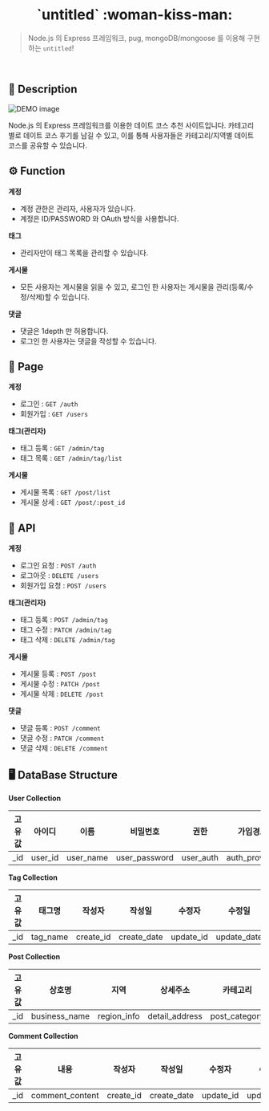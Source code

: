<h1 align="center">`untitled` :woman-kiss-man:</h1>

> Node.js 의 Express 프레임워크, pug, mongoDB/mongoose 를 이용해 구현하는 `untitled`!

<br>

## :memo: Description

<img src="./docs/images/demo_img.png" alt="DEMO image" align="center">

Node.js 의 Express 프레임워크를 이용한 데이트 코스 추천 사이트입니다.
카테고리 별로 데이트 코스 후기를 남길 수 있고, 이를 통해 사용자들은 카테고리/지역별 데이트 코스를 공유할 수 있습니다.

## :gear: Function

**계정**

- 계정 관한은 관리자, 사용자가 있습니다.
- 계정은 ID/PASSWORD 와 OAuth 방식을 사용합니다.

**태그**

- 관리자만이 태그 목록을 관리할 수 있습니다.

**게시물**

- 모든 사용자는 게시물을 읽을 수 있고, 로그인 한 사용자는 게시물을 관리(등록/수정/삭제)할 수 있습니다.

**댓글**

- 댓글은 1depth 만 허용합니다.
- 로그인 한 사용자는 댓글을 작성할 수 있습니다.

## :page_with_curl: Page

**계정**

- 로그인 : `GET /auth`
- 회원가입 : `GET /users`

**태그(관리자)**

- 태그 등록 : `GET /admin/tag`
- 태그 목록 : `GET /admin/tag/list`

**게시물**

- 게시물 목록 : `GET /post/list`
- 게시물 상세 : `GET /post/:post_id`

## :page_facing_up: API

**계정**

- 로그인 요청 : `POST /auth`
- 로그아웃 : `DELETE /users`
- 회원가입 요청 : `POST /users`

**태그(관리자)**

- 태그 등록 : `POST /admin/tag`
- 태그 수정 : `PATCH /admin/tag`
- 태그 삭제 : `DELETE /admin/tag`

**게시물**

- 게시물 등록 : `POST /post`
- 게시물 수정 : `PATCH /post`
- 게시물 삭제 : `DELETE /post`

**댓글**

- 댓글 등록 : `POST /comment`
- 댓글 수정 : `PATCH /comment`
- 댓글 삭제 : `DELETE /comment`

## :desktop_computer: DataBase Structure

**User Collection**

| 고유값 | 아이디  |   이름    |   비밀번호    |   권한    |   가입경로    |
| :----: | :-----: | :-------: | :-----------: | :-------: | :-----------: |
|  \_id  | user_id | user_name | user_password | user_auth | auth_provider |

**Tag Collection**

| 고유값 |  태그명  |  작성자   |   작성일    |  수정자   |   수정일    |
| :----: | :------: | :-------: | :---------: | :-------: | :---------: |
|  \_id  | tag_name | create_id | create_date | update_id | update_date |

**Post Collection**

| 고유값 |    상호명     |    지역     |    상세주소    |   카테고리    |     내용      |    별점     |   해시태그   |  작성자   |   작성일    |  수정자   | 수정일      |
| :----: | :-----------: | :---------: | :------------: | :-----------: | :-----------: | :---------: | :----------: | :-------: | :---------: | :-------: | ----------- |
|  \_id  | business_name | region_info | detail_address | post_category | post_contents | star_rating | hashtag_list | create_id | create_date | update_id | update_date |

**Comment Collection**

| 고유값 |      내용       |  작성자   |   작성일    |  수정자   |   수정일    |
| :----: | :-------------: | :-------: | :---------: | :-------: | :---------: |
|  \_id  | comment_content | create_id | create_date | update_id | update_date |
